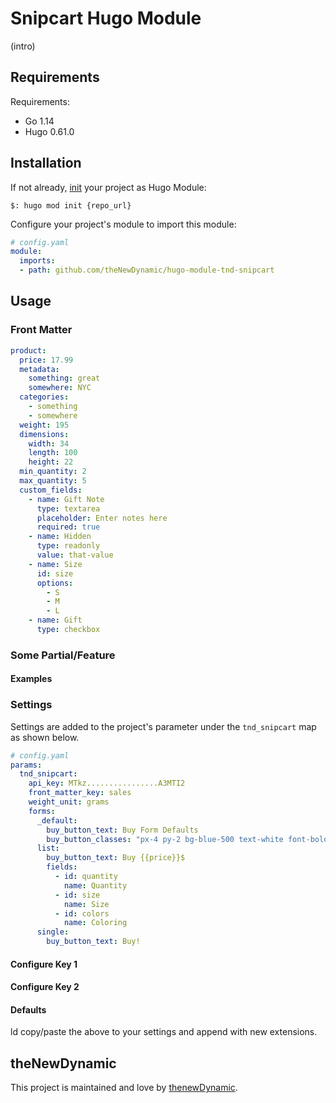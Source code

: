 # Snipcart Hugo Module

(intro)

## Requirements

Requirements:
- Go 1.14
- Hugo 0.61.0


## Installation

If not already, [init](https://gohugo.io/hugo-modules/use-modules/#initialize-a-new-module) your project as Hugo Module:

```
$: hugo mod init {repo_url}
```

Configure your project's module to import this module:

```yaml
# config.yaml
module:
  imports:
  - path: github.com/theNewDynamic/hugo-module-tnd-snipcart
```

## Usage

### Front Matter
```yaml
product:
  price: 17.99
  metadata:
    something: great
    somewhere: NYC
  categories:
    - something
    - somewhere
  weight: 195
  dimensions:
    width: 34
    length: 100
    height: 22
  min_quantity: 2
  max_quantity: 5
  custom_fields:
    - name: Gift Note
      type: textarea
      placeholder: Enter notes here
      required: true
    - name: Hidden
      type: readonly
      value: that-value
    - name: Size
      id: size
      options:
        - S
        - M
        - L
    - name: Gift
      type: checkbox
```
### Some Partial/Feature

#### Examples

### Settings

Settings are added to the project's parameter under the `tnd_snipcart` map as shown below.

```yaml
# config.yaml
params:
  tnd_snipcart:
    api_key: MTkz................A3MTI2
    front_matter_key: sales
    weight_unit: grams
    forms:
      _default:
        buy_button_text: Buy Form Defaults
        buy_button_classes: "px-4 py-2 bg-blue-500 text-white font-bold rounded"
      list:
        buy_button_text: Buy {{price}}$
        fields:
          - id: quantity
            name: Quantity
          - id: size
            name: Size
          - id: colors
            name: Coloring
      single:
        buy_button_text: Buy!
```

#### Configure Key 1

#### Configure Key 2

#### Defaults

ld copy/paste the above to your settings and append with new extensions.

## theNewDynamic

This project is maintained and love by [thenewDynamic](https://www.thenewdynamic.com).